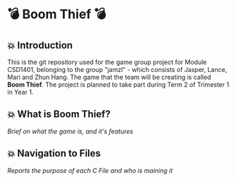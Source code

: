 # :bomb: Boom Thief :bomb:

## :boom: Introduction
This is the git repository used for the game group project for Module CSD1401, belonging to the group "jamzl" - which consists of Jasper, Lance, Mari and Zhun Hang. The game that the team will be creating is called **Boom Thief**. The project is planned to take part during Term 2 of Trimester 1 in Year 1.

## :boom: What is Boom Thief?
*Brief on what the game is, and it's features*

## :boom: Navigation to Files
*Reports the purpose of each C File and who is maining it*
